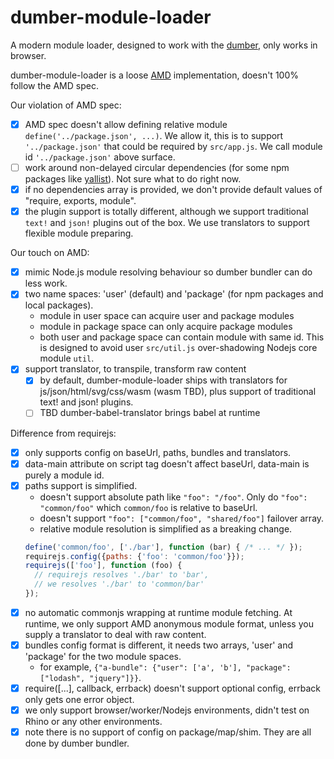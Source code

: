 # dumber-module-loader

A modern module loader, designed to work with the [dumber](https://github.com/huochunpeng/dumber), only works in browser.

dumber-module-loader is a loose [AMD](https://github.com/amdjs/amdjs-api) implementation, doesn't 100% follow the AMD spec.

Our violation of AMD spec:

* [x] AMD spec doesn't allow defining relative module `define('../package.json', ...)`. We allow it, this is to support `'../package.json'` that could be required by `src/app.js`. We call module id `'../package.json'` above surface.
* [ ] work around non-delayed circular dependencies (for some npm packages like [yallist](https://github.com/isaacs/yallist)). Not sure what to do right now.
* [x] if no dependencies array is provided, we don't provide default values of "require, exports, module".
* [x] the plugin support is totally different, although we support traditional `text!` and `json!` plugins out of the box. We use translators to support flexible module preparing.

Our touch on AMD:

* [x] mimic Node.js module resolving behaviour so dumber bundler can do less work.
* [x] two name spaces: 'user' (default) and 'package' (for npm packages and local packages).
  - module in user space can acquire user and package modules
  - module in package space can only acquire package modules
  - both user and package space can contain module with same id. This is designed to avoid user `src/util.js` over-shadowing Nodejs core module `util`.
* [x] support translator, to transpile, transform raw content
  - [x] by default, dumber-module-loader ships with translators for js/json/html/svg/css/wasm (wasm TBD), plus support of traditional text! and json! plugins.
  - [ ] TBD dumber-babel-translator brings babel at runtime

Difference from requirejs:

* [x] only supports config on baseUrl, paths, bundles and translators.
* [x] data-main attribute on script tag doesn't affect baseUrl, data-main is purely a module id.
* [x] paths support is simplified.
  - doesn't support absolute path like `"foo": "/foo"`. Only do `"foo": "common/foo"` which `common/foo` is relative to baseUrl.
  - doesn't support `"foo": ["common/foo", "shared/foo"]` failover array.
  - relative module resolution is simplified as a breaking change.
  ```js
  define('common/foo', ['./bar'], function (bar) { /* ... */ });
  requirejs.config({paths: {'foo': 'common/foo'}});
  requirejs(['foo'], function (foo) {
    // requirejs resolves './bar' to 'bar',
    // we resolves './bar' to 'common/bar'
  });
  ```
* [x] no automatic commonjs wrapping at runtime module fetching. At runtime, we only support AMD anonymous module format, unless you supply a translator to deal with raw content.
* [x] bundles config format is different, it needs two arrays, 'user' and 'package' for the two module spaces.
  - for example, `{"a-bundle": {"user": ['a', 'b'], "package": ["lodash", "jquery"]}}`.
* [x] require([...], callback, errback) doesn't support optional config, errback only gets one error object.
* [x] we only support browser/worker/Nodejs environments, didn't test on Rhino or any other environments.
* [x] note there is no support of config on package/map/shim. They are all done by dumber bundler.
